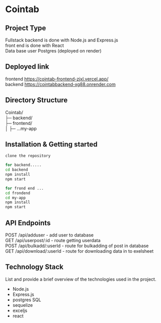 # Cointab



## Project Type
Fullstack
backend is done with Node.js and Express.js <br />
front end is done with React <br />
Data base user Postgres (deployed on render)

## Deployed link
frontend https://cointab-frontend-zjxl.vercel.app/ <br />
backend https://cointabbackend-xg88.onrender.com

## Directory Structure
Cointab/<br />
├─ backend/<br />
├─ frontend/<br />
│  ├─ ...my-app




## Installation & Getting started

```bash
clone the repository

for backend.....
cd backend
npm install
npm start

for frond end ...
cd frondend
cd my-app
npm install
npm start
```


## API Endpoints

POST /api/adduser - add user to database <br/>
GET /api/userpost/:id - route getting userdata <br/>
POST /api/bulkadd/:userId - route for bulkadding of post in database<br/>
GET /api/download/:userId - route for downloading data in to exelsheet <br/>

## Technology Stack
List and provide a brief overview of the technologies used in the project.

- Node.js
- Express.js
- postgres SQL
- sequelize
- exceljs
- react
  
